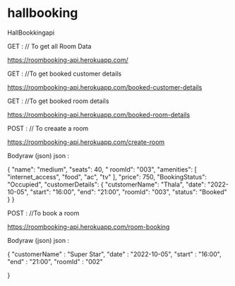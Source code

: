 # hallbooking


HallBookkingapi

GET : // To get all Room Data

https://roombooking-api.herokuapp.com/

GET : //To get booked customer details

https://roombooking-api.herokuapp.com/booked-customer-details

GET : //To get booked room details

https://roombooking-api.herokuapp.com/booked-room-details

POST : // To creaate a room

https://roombooking-api.herokuapp.com/create-room

Bodyraw (json)
json :

{
  "name": "medium",
  "seats": 40,
  " roomId": "003",
  "amenities": [
    "internet_access",
    "food",
    "ac",
    "tv"
  ],
  "price": 750,
  "BookingStatus": "Occupied",
  "customerDetails": {
    "cutstomerName": "Thala",
    "date": "2022-10-05",
    "start": "16:00",
    "end": "21:00",
    "roomId": "003",
    "status": "Booked"
  }
}

POST : //To book a room

https://roombooking-api.herokuapp.com/room-booking

Bodyraw (json)
json :

{
      "customerName" : "Super Star",
      "date" : "2022-10-05",
      "start" : "16:00",
      "end" : "21:00",
      "roomId" : "002"
      
}
